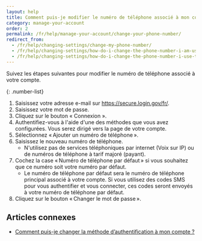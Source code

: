 ```yaml
---
layout: help
title: Comment puis-je modifier le numéro de téléphone associé à mon compte ?
category: manage-your-account
order: 2
permalink: /fr/help/manage-your-account/change-your-phone-number/
redirect_from:
  - /fr/help/changing-settings/change-my-phone-number/
  - /fr/help/changing-settings/how-do-i-change-the-phone-number-i-am-using-with-my-account/
  - /fr/help/changing-settings/how-do-i-change-the-phone-number-i-use-to-sign-in/
---
```


Suivez les étapes suivantes pour modifier le numéro de téléphone associé à votre compte.

{: .number-list}
1. Saisissez votre adresse e-mail sur <https://secure.login.gov/fr/>.
1. Saisissez votre mot de passe.
1. Cliquez sur le bouton « Connexion ».
1. Authentifiez-vous à l'aide d'une des méthodes que vous avez configurées. Vous serez dirigé vers la page de votre compte.
1. Sélectionnez « Ajouter un numéro de téléphone ».
1. Saisissez le nouveau numéro de téléphone.
   * N'utilisez pas de services téléphoniques par internet (Voix sur IP) ou de numéros de téléphone à tarif majoré (payant).
1. Cochez la case « Numéro de téléphone par défaut » si vous souhaitez que ce numéro soit votre numéro par défaut.
   * Le numéro de téléphone par défaut sera le numéro de téléphone principal associé à votre compte. Si vous utilisez des codes SMS pour vous authentifier et vous connecter, ces codes seront envoyés à votre numéro de téléphone par défaut.
1. Cliquez sur le bouton « Changer le mot de passe ».

## Articles connexes

* [Comment puis-je changer la méthode d’authentification à mon compte ?](/fr/help/manage-your-account/add-or-change-your-authentication-method/)
